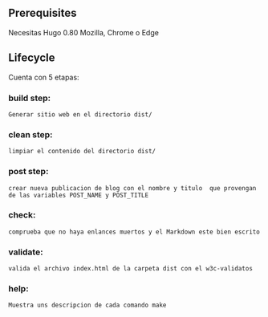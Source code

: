 ## Prerequisites

Necesitas Hugo 0.80
Mozilla, Chrome o Edge


## Lifecycle

Cuenta con 5 etapas:
### build step:
    Generar sitio web en el directorio dist/

### clean step:
    limpiar el contenido del directorio dist/

### post step:
    crear nueva publicacion de blog con el nombre y titulo  que provengan de las variables POST_NAME y POST_TITLE

### check: 
    comprueba que no haya enlances muertos y el Markdown este bien escrito

### validate: 
    valida el archivo index.html de la carpeta dist con el w3c-validatos

### help:
    Muestra uns descripcion de cada comando make

